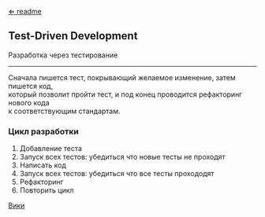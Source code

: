 [⇐ readme](../readme.md)

## Test-Driven Development
Разработка через тестирование

---

Сначала пишется тест, покрывающий желаемое изменение, затем пишется код, 
<br>который позволит пройти тест, и под конец проводится рефакторинг нового кода 
<br>к соответствующим стандартам.

### Цикл разработки

1. Добавление теста
2. Запуск всех тестов: убедиться что новые тесты не проходят
3. Написать код
4. Запуск всех тестов: убедиться что все тесты прохододят
5. Рефакторинг
6. Повторить цикл

[Вики](https://ru.wikipedia.org/wiki/Разработка_через_тестирование)
